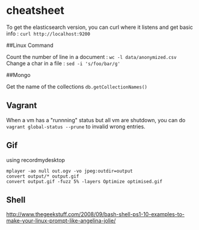 cheatsheet
==========

To get the elasticsearch version, you can curl where it listens and get basic info : `curl http://localhost:9200`

##Linux Command

Count the number of line in a document : ` wc -l data/anonymized.csv `
Change a char in a file : `sed -i 's/foo/bar/g'`

##Mongo

Get the name of the collections `db.getCollectionNames()`

## Vagrant 

When a vm has a "runnning" status but all vm are shutdown, you can do `vagrant global-status --prune` to invalid wrong entries.

## Gif
using recordmydesktop

    mplayer -ao null out.ogv -vo jpeg:outdir=output
    convert output/* output.gif
    convert output.gif -fuzz 5% -layers Optimize optimised.gif

## Shell

http://www.thegeekstuff.com/2008/09/bash-shell-ps1-10-examples-to-make-your-linux-prompt-like-angelina-jolie/
